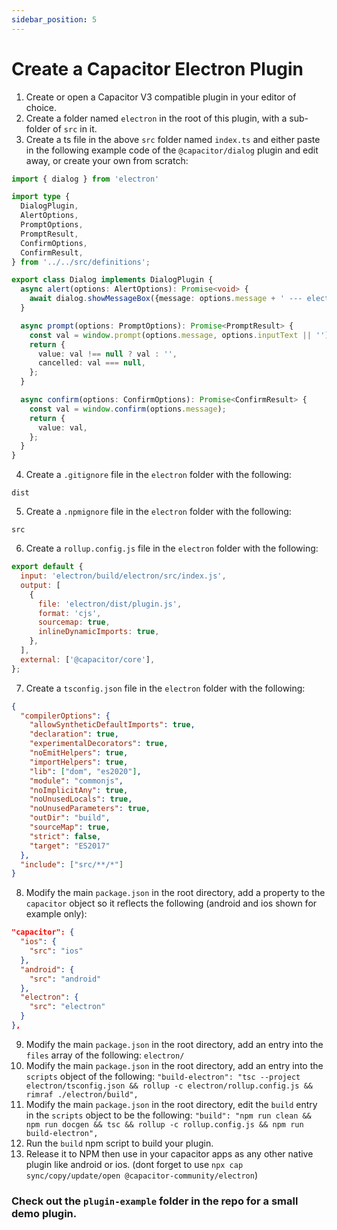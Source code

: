 ```yaml
---
sidebar_position: 5
---
```


# Create a Capacitor Electron Plugin

1. Create or open a Capacitor V3 compatible plugin in your editor of choice.
2. Create a folder named `electron` in the root of this plugin, with a sub-folder of `src` in it.
3. Create a ts file in the above `src` folder named `index.ts` and either paste in the following example code of the `@capacitor/dialog` plugin and edit away, or create your own from scratch:
  ```typescript
  import { dialog } from 'electron'

  import type {
    DialogPlugin,
    AlertOptions,
    PromptOptions,
    PromptResult,
    ConfirmOptions,
    ConfirmResult,
  } from '../../src/definitions';

  export class Dialog implements DialogPlugin {
    async alert(options: AlertOptions): Promise<void> {
      await dialog.showMessageBox({message: options.message + ' --- electron'});
    }

    async prompt(options: PromptOptions): Promise<PromptResult> {
      const val = window.prompt(options.message, options.inputText || '');
      return {
        value: val !== null ? val : '',
        cancelled: val === null,
      };
    }

    async confirm(options: ConfirmOptions): Promise<ConfirmResult> {
      const val = window.confirm(options.message);
      return {
        value: val,
      };
    }
  }
  ```
4. Create a `.gitignore` file in the `electron` folder with the following:
  ```
  dist
  ```
5. Create a `.npmignore` file in the `electron` folder with the following:
  ```
  src
  ```
6. Create a `rollup.config.js` file in the `electron` folder with the following:
  ```javascript
  export default {
    input: 'electron/build/electron/src/index.js',
    output: [
      {
        file: 'electron/dist/plugin.js',
        format: 'cjs',
        sourcemap: true,
        inlineDynamicImports: true,
      },
    ],
    external: ['@capacitor/core'],
  };
  ```
7. Create a `tsconfig.json` file in the `electron` folder with the following:
  ```json
  {
    "compilerOptions": {
      "allowSyntheticDefaultImports": true,
      "declaration": true,
      "experimentalDecorators": true,
      "noEmitHelpers": true,
      "importHelpers": true,
      "lib": ["dom", "es2020"],
      "module": "commonjs",
      "noImplicitAny": true,
      "noUnusedLocals": true,
      "noUnusedParameters": true,
      "outDir": "build",
      "sourceMap": true,
      "strict": false,
      "target": "ES2017"
    },
    "include": ["src/**/*"]
  }
  ```
8. Modify the main `package.json` in the root directory, add a property to the `capacitor` object so it reflects the following (android and ios shown for example only):
  ```json
  "capacitor": {
    "ios": {
      "src": "ios"
    },
    "android": {
      "src": "android"
    },
    "electron": {
      "src": "electron"
    }
  },
  ```
9. Modify the main `package.json` in the root directory, add an entry into the `files` array of the following:
  `electron/`
10. Modify the main `package.json` in the root directory, add an entry into the `scripts` object of the following:
  `"build-electron": "tsc --project electron/tsconfig.json && rollup -c electron/rollup.config.js && rimraf ./electron/build",`
11. Modify the main `package.json` in the root directory, edit the `build` entry in the `scripts` object to be the following:
  `"build": "npm run clean && npm run docgen && tsc && rollup -c rollup.config.js && npm run build-electron",`
12. Run the `build` npm script to build your plugin.
13. Release it to NPM then use in your capacitor apps as any other native plugin like android or ios. (dont forget to use `npx cap sync/copy/update/open @capacitor-community/electron`)


### Check out the `plugin-example` folder in the repo for a small demo plugin.
